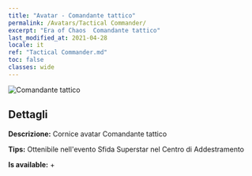 ```yaml
---
title: "Avatar - Comandante tattico"
permalink: /Avatars/Tactical Commander/
excerpt: "Era of Chaos  Comandante tattico"
last_modified_at: 2021-04-28
locale: it
ref: "Tactical Commander.md"
toc: false
classes: wide
---
```

 ![Comandante tattico](/images/a/avatarFrame_20.png)

## Dettagli

 **Descrizione:** Cornice avatar Comandante tattico 

 **Tips:** Ottenibile nell'evento Sfida Superstar nel Centro di Addestramento 

 **Is available:**  + 

